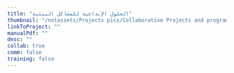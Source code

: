 ```yaml
---
title: "الحلول الإبداعية للمشاكل البيئية"
thumbnail: "/notassets/Projects pics/Collaborative Projects and programs/Environemtal Issues/pic1.jpg"
linkToProject: ""
manualPdf: ""
desc: ""
collab: true
comm: false
training: false
---
```

